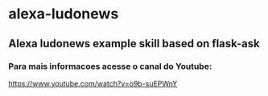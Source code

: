 # alexa-ludonews
## Alexa ludonews example skill based on flask-ask

### Para mais informacoes acesse o canal do Youtube:

https://www.youtube.com/watch?v=o9b-suEPWnY

